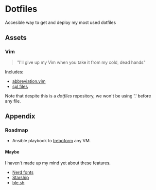 # Dotfiles

Accesible way to get and deploy my most used dotfiles

## Assets
### Vim
> "I'll give up my Vim when you take it from my cold, dead hands"

Includes:
* [abbreviation.vim](https://vim.fandom.com/wiki/Use_abbreviations_for_frequently-used_words)
* [spl files](https://vimdoc.sourceforge.net/htmldoc/spell.html)

Note that despite this is a *dotfiles* repository, we won't be using '.' before any file.

## Appendix

### Roadmap

* Ansible playbook to [treboform](https://github.com/OscHer/treboform) any VM.

#### Maybe
I haven't made up my mind yet about these features.

* [Nerd fonts](https://www.nerdfonts.com/#home)
* [Starship](https://starship.rs/)
* [ble.sh](https://github.com/akinomyoga/ble.sh)

